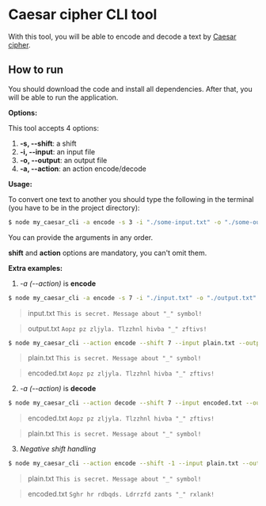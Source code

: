 # Caesar cipher CLI tool

With this tool, you will be able to encode and decode a text by [Caesar cipher](https://en.wikipedia.org/wiki/Caesar_cipher).

## How to run

You should download the code and install all dependencies. After that, you will be able to run the application.

**Options:**

This tool accepts 4 options:

1.  **-s, --shift**: a shift
2.  **-i, --input**: an input file
3.  **-o, --output**: an output file
4.  **-a, --action**: an action encode/decode

**Usage:**

To convert one text to another you should type the following in the terminal (you have to be in the project directory):

```bash
$ node my_caesar_cli -a encode -s 3 -i "./some-input.txt" -o "./some-output.txt"
```

You can provide the arguments in any order.

**shift** and **action** options are mandatory, you can't omit them.

**Extra examples:**

1. _-a (--action)_ is **encode**

```bash
$ node my_caesar_cli -a encode -s 7 -i "./input.txt" -o "./output.txt"
```

> input.txt
> `This is secret. Message about "_" symbol!`

> output.txt
> `Aopz pz zljyla. Tlzzhnl hivba "_" zftivs!`

```bash
$ node my_caesar_cli --action encode --shift 7 --input plain.txt --output encoded.txt
```

> plain.txt
> `This is secret. Message about "_" symbol!`

> encoded.txt
> `Aopz pz zljyla. Tlzzhnl hivba "_" zftivs!`

2. _-a (--action)_ is **decode**

```bash
$ node my_caesar_cli --action decode --shift 7 --input encoded.txt --output plain.txt
```

> encoded.txt
> `Aopz pz zljyla. Tlzzhnl hivba "_" zftivs!`

> plain.txt
> `This is secret. Message about "_" symbol!`

3. _Negative shift handling_

```bash
$ node my_caesar_cli --action encode --shift -1 --input plain.txt --output encoded.txt
```

> plain.txt
> `This is secret. Message about "_" symbol!`

> encoded.txt
> `Sghr hr rdbqds. Ldrrzfd zants "_" rxlank!`
